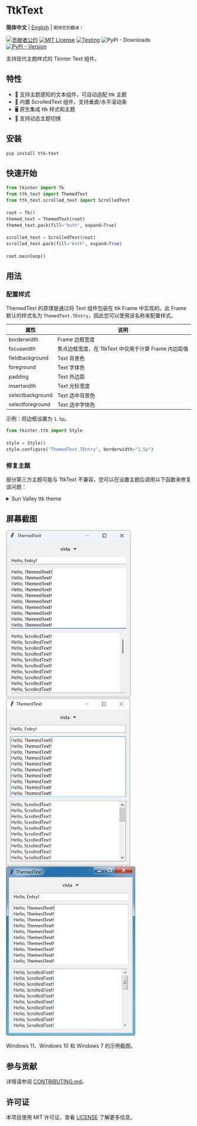 # TtkText

**简体中文** |
[English](./README.md) |
<small>期待您的翻译！</small>

[![贡献者公约](https://img.shields.io/badge/贡献者公约-2.1-4baaaa.svg)](./CODE_OF_CONDUCT_zh.md)
[![MIT License](https://img.shields.io/github/license/Jesse205/TtkText?label=%E8%AE%B8%E5%8F%AF%E8%AF%81)](./LICENSE)
[![Testing](https://github.com/Jesse205/TtkText/actions/workflows/testing.yml/badge.svg)](https://github.com/Jesse205/TtkText/actions/workflows/testing.yml)
![PyPI - Downloads](https://img.shields.io/pypi/dm/ttk-text?label=%E4%B8%8B%E8%BD%BD%E9%87%8F)
[![PyPI - Version](https://img.shields.io/pypi/v/ttk-text)](https://pypi.org/project/ttk-text/)

支持现代主题样式的 Tkinter Text 组件。

## 特性

- 🎨 支持主题感知的文本组件，可自动适配 ttk 主题
- 📜 内置 ScrolledText 组件，支持垂直/水平滚动条
- 🖥️ 原生集成 ttk 样式和主题
- 🔄 支持动态主题切换

## 安装

```bash
pip install ttk-text
```

## 快速开始

```python
from tkinter import Tk
from ttk_text import ThemedText
from ttk_text.scrolled_text import ScrolledText

root = Tk()
themed_text = ThemedText(root)
themed_text.pack(fill="both", expand=True)

scrolled_text = ScrolledText(root)
scrolled_text.pack(fill="both", expand=True)

root.mainloop()
```

## 用法

### 配置样式

ThemedText 的原理是通过将 Text 组件包装在 ttk Frame 中实现的。此 Frame 默认的样式名为 `ThemedText.TEntry`，因此您可以使用该名称来配置样式。

| 属性             | 说明                                                 |
| ---------------- | ---------------------------------------------------- |
| borderwidth      | Frame 边框宽度                                       |
| focuswidth       | 焦点边框宽度，在 TtkText 中仅用于计算 Frame 内边距值 |
| fieldbackground  | Text 背景色                                          |
| foreground       | Text 字体色                                          |
| padding          | Text 外边距                                          |
| insertwidth      | Text 光标宽度                                        |
| selectbackground | Text 选中背景色                                      |
| selectforeground | Text 选中字体色                                      |

示例：将边框设置为 `1.5p`。

```python
from tkinter.ttk import Style

style = Style()
style.configure("ThemedText.TEntry", borderwidth="1.5p")
```

### 修复主题

部分第三方主题可能与 TtkText 不兼容，您可以在设置主题后调用以下函数来修复该问题：

<details>
<summary>Sun Valley ttk theme</summary>

```python
from tkinter.ttk import Style
import sv_ttk


def fix_sv_ttk(style: Style):
    if sv_ttk.get_theme() == "light":
        style.configure("ThemedText.TEntry", fieldbackground="#fdfdfd", borderwidth=5)
        style.map(
            "ThemedText.TEntry",
            fieldbackground=[
                ("hover", "!focus", "#f9f9f9"),
            ],
            foreground=[
                ("pressed", style.lookup("TEntry", "foreground")),
            ]
        )
    else:
        style.configure("ThemedText.TEntry", fieldbackground="#292929", borderwidth=5)
        style.map(
            "ThemedText.TEntry",
            fieldbackground=[
                ("hover", "!focus", "#2f2f2f"),
                ("focus", "#1c1c1c"),
            ],
            foreground=[
                ("pressed", style.lookup("TEntry", "foreground")),
            ]
        )

sv_ttk.set_theme("light")
fix_sv_ttk(Style())
```

</details>

## 屏幕截图

<div>
<img src="./doc/images/screenshots/windows11.webp" alt="Windows 11" width="338.7">
<img src="./doc/images/screenshots/windows10.webp" alt="Windows 10" width="337">
<img src="./doc/images/screenshots/windows7.webp" alt="Windows 7" width="350.7">
</div>

Windows 11、Windows 10 和 Windows 7 的示例截图。

## 参与贡献

详情请参阅 [CONTRIBUTING.md](./CONTRIBUTING.md)。

## 许可证

本项目使用 MIT 许可证，查看 [LICENSE](./LICENSE) 了解更多信息。
